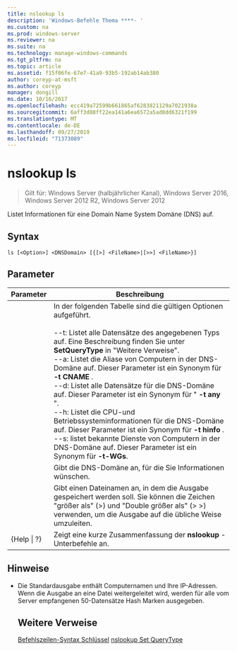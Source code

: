 ```yaml
---
title: nslookup ls
description: 'Windows-Befehle Thema ****- '
ms.custom: na
ms.prod: windows-server
ms.reviewer: na
ms.suite: na
ms.technology: manage-windows-commands
ms.tgt_pltfrm: na
ms.topic: article
ms.assetid: f15f06fe-67e7-41a9-93b5-192ab14ab380
author: coreyp-at-msft
ms.author: coreyp
manager: dongill
ms.date: 10/16/2017
ms.openlocfilehash: ecc419a72599b661865af6283821129a7021938a
ms.sourcegitcommit: 6aff3d88ff22ea141a6ea6572a5ad8dd6321f199
ms.translationtype: MT
ms.contentlocale: de-DE
ms.lasthandoff: 09/27/2019
ms.locfileid: "71373089"
---
```

# <a name="nslookup-ls"></a>nslookup ls

>Gilt für: Windows Server (halbjährlicher Kanal), Windows Server 2016, Windows Server 2012 R2, Windows Server 2012

Listet Informationen für eine Domain Name System Domäne (DNS) auf.
## <a name="syntax"></a>Syntax
```
ls [<Option>] <DNSDomain> [{[>] <FileName>|[>>] <FileName>}]
```
## <a name="parameters"></a>Parameter

|    Parameter    |                                                                                                                                                                                                                                                                                                               Beschreibung                                                                                                                                                                                                                                                                                                                |
|-----------------|------------------------------------------------------------------------------------------------------------------------------------------------------------------------------------------------------------------------------------------------------------------------------------------------------------------------------------------------------------------------------------------------------------------------------------------------------------------------------------------------------------------------------------------------------------------------------------------------------------------------------------------|
|    <Option>     | In der folgenden Tabelle sind die gültigen Optionen aufgeführt.<br /><br />--t: Listet alle Datensätze des angegebenen Typs auf. Eine Beschreibung <querytype> finden Sie unter **SetQueryType** in "Weitere Verweise".<br />--a: Listet die Aliase von Computern in der DNS-Domäne auf. Dieser Parameter ist ein Synonym für **-t CNAME** .<br />--d: Listet alle Datensätze für die DNS-Domäne auf. Dieser Parameter ist ein Synonym für " **-t any** ".<br />--h: Listet die CPU-und Betriebssysteminformationen für die DNS-Domäne auf. Dieser Parameter ist ein Synonym für **-t hinfo** .<br />--s: listet bekannte Dienste von Computern in der DNS-Domäne auf. Dieser Parameter ist ein Synonym für **-t-WGs**. |
|   <DNSDomain>   |                                                                                                                                                                                                                                                                                         Gibt die DNS-Domäne an, für die Sie Informationen wünschen.                                                                                                                                                                                                                                                                                         |
|   <FileName>    |                                                                                                                                                                                                                                 Gibt einen Dateinamen an, in dem die Ausgabe gespeichert werden soll. Sie können die Zeichen "größer als" (>) und "Double größer als" (> >) verwenden, um die Ausgabe auf die übliche Weise umzuleiten.                                                                                                                                                                                                                                  |
| {Help &#124; ?} |                                                                                                                                                                                                                                                                                          Zeigt eine kurze Zusammenfassung der **nslookup** -Unterbefehle an.                                                                                                                                                                                                                                                                                           |

## <a name="remarks"></a>Hinweise
- Die Standardausgabe enthält Computernamen und Ihre IP-Adressen. Wenn die Ausgabe an eine Datei weitergeleitet wird, werden für alle vom Server empfangenen 50-Datensätze Hash Marken ausgegeben.
  ## <a name="additional-references"></a>Weitere Verweise
  [Befehlszeilen-Syntax Schlüssel](command-line-syntax-key.md)
  [nslookup Set QueryType](nslookup-set-querytype.md)
